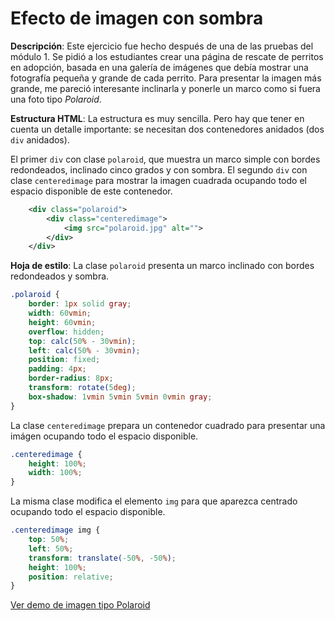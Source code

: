 # Efecto de imagen con sombra

**Descripción**: Este ejercicio fue hecho después de una de las pruebas del módulo 1. Se pidió a los estudiantes crear una página de rescate de perritos en adopción, basada en una galería de imágenes que debía mostrar una fotografía pequeña y grande de cada perrito. Para presentar la imagen más grande, me pareció interesante inclinarla y ponerle un marco como si fuera una foto tipo *Polaroid*.

**Estructura HTML**: La estructura es muy sencilla. Pero hay que tener en cuenta un detalle importante: se necesitan dos contenedores anidados (dos ```div``` anidados).

El primer ```div``` con clase ```polaroid```, que muestra un marco simple con bordes redondeados, inclinado cinco grados y con sombra. El segundo ```div``` con clase ```centeredimage``` para mostrar la imagen cuadrada ocupando todo el espacio disponible de este contenedor.

```xml
    <div class="polaroid">
        <div class="centeredimage">
            <img src="polaroid.jpg" alt="">
        </div>
    </div>
```

**Hoja de estilo**: 
La clase ```polaroid``` presenta un marco inclinado con bordes redondeados y sombra.
```css
.polaroid {
    border: 1px solid gray;
    width: 60vmin;
    height: 60vmin;
    overflow: hidden;
    top: calc(50% - 30vmin);
    left: calc(50% - 30vmin);
    position: fixed;
    padding: 4px;
    border-radius: 8px;
    transform: rotate(5deg);
    box-shadow: 1vmin 5vmin 5vmin 0vmin gray;
}
```
La clase ```centeredimage``` prepara un contenedor cuadrado para presentar una imágen ocupando todo el espacio disponible.
```css
.centeredimage {
    height: 100%;
    width: 100%;
}
```
La misma clase modifica el elemento ```img``` para que aparezca centrado ocupando todo el espacio disponible.
```css
.centeredimage img {
    top: 50%;
    left: 50%;
    transform: translate(-50%, -50%);
    height: 100%;
    position: relative;
}
```

[Ver demo de imagen tipo Polaroid](https://rodrigogalvez.github.io/didactica/polaroid/polaroid.html)


